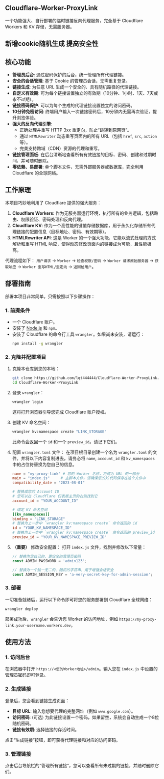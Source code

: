 ## Cloudflare-Worker-ProxyLink

一个功能强大、自行部署的临时链接反向代理服务，完全基于 Cloudflare Workers 和 KV 存储，无需服务器。

 新增cookie随机生成 提高安全性
---

## 核心功能

-   **管理员后台**: 通过密码保护的后台，统一管理所有代理链接。
-   **安全的会话管理**: 基于 Cookie 的管理员会话，无需重复登录。
-   **链接生成**: 为任意 URL 生成一个安全的、具有随机路径的代理链接。
-   **自定义有效期**: 可为每个链接设置独立的有效期（10分钟、1小时、1天、7天或永不过期）。
-   **链接密码保护**: 可以为每个生成的代理链接设置独立的访问密码。
-   **10分钟免密访问**: 终端用户输入一次链接密码后，10分钟内无需再次验证，提升浏览体验。
-   **强大的反向代理引擎**:
    -   正确处理并重写 HTTP 3xx 重定向，防止“跳转到原网页”。
    -   通过 `HTMLRewriter` 动态重写页面内的所有 URL（包括 `href`, `src`, `action` 等）。
    -   完美支持跨域（CDN）资源的代理和重写。
-   **链接管理面板**: 在后台清晰地查看所有有效链接的目标、密码、创建和过期时间，并可随时删除。
-   **零依赖、易部署**: 单个脚本文件，无需外部服务器或数据库，完全利用 Cloudflare 的全球网络。

## 工作原理

本项目巧妙地利用了 Cloudflare 提供的强大服务：

1.  **Cloudflare Workers**: 作为无服务器运行环境，执行所有的业务逻辑，包括路由、权限验证、密码处理和反向代理。
2.  **Cloudflare KV**: 作为一个高性能的键值存储数据库，用于永久化存储所有代理链接的配置信息（目标地址、密码、有效期等）。
3.  **HTMLRewriter API**: 这是 Worker 的一个强大功能，它能以流式处理的方式解析和重写 HTML 响应，使得动态修改页面内的链接成为可能，且性能极高。

代理流程如下：
`用户请求` -> `Worker` -> `检查权限/密码` -> `Worker 请求原始服务器` -> `获取响应` -> `Worker 重写HTML/重定向` -> `返回给用户`。

## 部署指南

部署本项目非常简单，只需按照以下步骤操作：

### 1. 前提条件
-   一个 Cloudflare 账户。
-   安装了 [Node.js](https://nodejs.org/) 和 `npm`。
-   安装了 Cloudflare 的命令行工具 `wrangler`。如果尚未安装，请运行：
    ```bash
    npm install -g wrangler
    ```

### 2. 克隆并配置项目
1.  克隆本仓库到您的本地：
    ```bash
    git clone https://github.com/lqt444444/Cloudflare-Worker-ProxyLink.git
    cd Cloudflare-Worker-ProxyLink
    ```

2.  登录 `wrangler`：
    ```bash
    wrangler login
    ```
    这将打开浏览器引导您完成 Cloudflare 账户授权。

3.  创建 KV 命名空间：
    ```bash
    wrangler kv:namespace create "LINK_STORAGE"
    ```
    此命令会返回一个 `id` 和一个 `preview_id`。请记下它们。

4.  配置 `wrangler.toml` 文件：
    在项目根目录创建一个名为 `wrangler.toml` 的文件，并将以下内容复制进去。请务必将 `name`, `account_id` 和 `kv_namespaces` 中的占位符替换为您自己的信息。

    ```toml
    name = "my-proxy-link" # 您的 Worker 名称，将成为 URL 的一部分
    main = "index.js"     # 主脚本文件，请确保您的JS代码保存在这个文件中
    compatibility_date = "2023-08-01"

    # 替换成您的 Account ID
    # 您可以在 Cloudflare 仪表板主页的右侧找到它
    account_id = "YOUR_ACCOUNT_ID" 

    # 绑定 KV 命名空间
    [[kv_namespaces]]
    binding = "LINK_STORAGE"
    # 替换为上一步中 `wrangler kv:namespace create` 命令返回的 id
    id = "YOUR_KV_NAMESPACE_ID" 
    # 替换为上一步中 `wrangler kv:namespace create` 命令返回的 preview_id
    preview_id = "YOUR_KV_NAMESPACE_PREVIEW_ID" 
    ```

5.  **（重要）** 修改安全配置：
    打开 `index.js` 文件，找到并修改以下常量：
    ```javascript
    // 替换为您自己的、更安全的管理员密码
    const ADMIN_PASSWORD = 'admin123';

    // 替换为一个独一无二的、随机的字符串，用于增强会话安全
    const ADMIN_SESSION_KEY = 'a-very-secret-key-for-admin-session'; 
    ```

### 3. 部署
一切准备就绪后，运行以下命令即可将您的服务部署到 Cloudflare 全球网络：

```bash
wrangler deploy
```

部署成功后，`wrangler` 会告诉您 Worker 的访问地址，例如 `https://my-proxy-link.your-username.workers.dev`。

## 使用方法

### 1. 访问后台
在浏览器中打开 `https://<您的Worker地址>/admin`。输入您在 `index.js` 中设置的管理员密码即可登录。

### 2. 生成链接
登录后，您会看到链接生成页面：
-   **目标 URL**: 输入您想要代理的完整网址（例如 `www.google.com`）。
-   **访问密码**: (可选) 为此链接设置一个密码。如果留空，系统会自动生成一个8位随机密码。
-   **链接有效期**: 选择链接的存活时间。

点击“生成链接”按钮，即可获得代理链接和对应的访问密码。

### 3. 管理链接
点击后台导航栏的“管理所有链接”，您可以查看所有未过期的链接，并随时删除它们。

